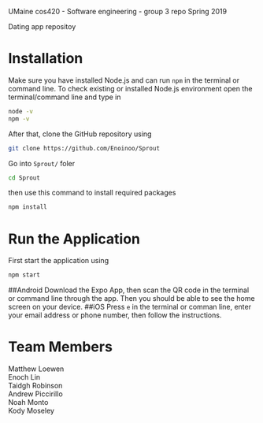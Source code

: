 UMaine cos420 - Software engineering - group 3 repo
Spring 2019

Dating app repositoy

# Installation

Make sure you have installed Node.js and can run `npm` in the terminal or command line. To check existing or installed Node.js environment open the terminal/command line and type in

```sh
node -v
npm -v
```

After that, clone the GitHub repository using

```sh
git clone https://github.com/Enoinoo/Sprout
```

Go into `Sprout/` foler

```sh
cd Sprout
```

then use this command to install required packages

```sh
npm install
```

# Run the Application

First start the application using

```sh
npm start
```

##Android
Download the Expo App, then scan the QR code in the terminal or command line through the app. Then you should be able to see the home screen on your device.
##iOS
Press `e` in the terminal or comman line, enter your email address or phone number, then follow the instructions.

# Team Members

Matthew Loewen  
Enoch Lin  
Taidgh Robinson  
Andrew Piccirillo  
Noah Monto  
Kody Moseley
